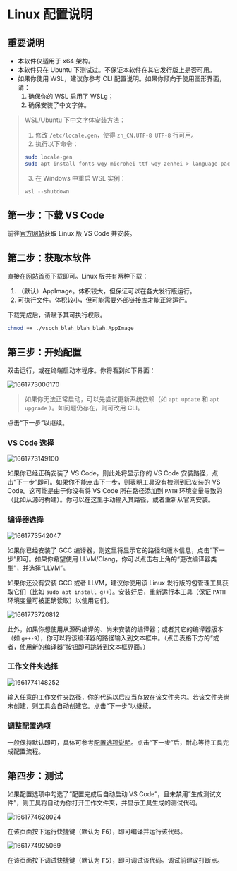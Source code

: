 # Linux 配置说明

## 重要说明

- 本软件仅适用于 x64 架构。
- 本软件只在 Ubuntu 下测试过。不保证本软件在其它发行版上是否可用。
- 如果你使用 WSL，建议你参考 CLI 配置说明。如果你倾向于使用图形界面，请：
  1. 确保你的 WSL 启用了 WSLg；
  2. 确保安装了中文字体。

> WSL/Ubuntu 下中文字体安装方法：
> 1. 修改 `/etc/locale.gen`，使得 `zh_CN.UTF-8 UTF-8` 行可用。
> 2. 执行以下命令：  
>   ```sh
>   sudo locale-gen
>   sudo apt install fonts-wqy-microhei ttf-wqy-zenhei > language-pack-zh-hans language-pack-gnome-zh-hans > language-pack-kde-zh-hans manpages-zh
>   ```
> 3. 在 Windows 中重启 WSL 实例：  
>   ```powershell
>   wsl --shutdown
>   ```

## 第一步：下载 VS Code

前往[官方网站](https://code.visualstudio.com/)获取 Linux 版 VS Code 并安装。

## 第二步：获取本软件

直接在[网站首页](https://v4.vscch.tk/)下载即可。Linux 版共有两种下载：
1. （默认）AppImage。体积较大，但保证可以在各大发行版运行。
2. 可执行文件。体积较小，但可能需要外部链接库才能正常运行。

下载完成后，请赋予其可执行权限。
```sh
chmod +x ./vscch_blah_blah_blah.AppImage
```

## 第三步：开始配置

双击运行，或在终端启动本程序。你将看到如下界面：

![1661773006170](image/linux/1661773006170.png)

> 如果你无法正常启动，可以先尝试更新系统依赖（如 `apt update` 和 `apt upgrade`
）。如问题仍存在，则可改用 CLI。

点击“下一步”以继续。

### VS Code 选择

![1661773149100](image/linux/1661773149100.png)

如果你已经正确安装了 VS Code，则此处将显示你的 VS Code 安装路径，点击“下一步”即可。如果你不能点击下一步，则表明工具没有检测到已安装的 VS Code。这可能是由于你没有将 VS Code 所在路径添加到 `PATH` 环境变量导致的（比如从源码构建）。你可以在这里手动输入其路径，或者重新从官网安装。

### 编译器选择

![1661773542047](image/linux/1661773542047.png)

如果你已经安装了 GCC 编译器，则这里将显示它的路径和版本信息，点击“下一步”即可。如果你希望使用 LLVM/Clang，你可以点击右上角的“更改编译器类型”，并选择“LLVM”。

如果你还没有安装 GCC 或者 LLVM，建议你使用该 Linux 发行版的包管理工具获取它们（比如 `sudo apt install g++`）。安装好后，重新运行本工具（保证 `PATH` 环境变量可被正确读取）以使用它们。

![1661773720812](image/linux/1661773720812.png)

此外，如果你想使用从源码编译的、尚未安装的编译器；或者其它的编译器版本（如 `g++-9`），你可以将该编译器的路径输入到文本框中。（点击表格下方的“或者，使用新的编译器”按钮即可跳转到文本框界面。）


### 工作文件夹选择

![1661774148252](image/linux/1661774148252.png)

输入任意的工作文件夹路径，你的代码以后应当存放在该文件夹内。若该文件夹尚未创建，则工具会自动创建它。点击“下一步”以继续。

### 调整配置选项

一般保持默认即可，具体可参考[配置选项说明](./options.md)。点击“下一步”后，耐心等待工具完成配置流程。

## 第四步：测试

如果配置选项中勾选了“配置完成后自动启动 VS Code”，且未禁用“生成测试文件”，则工具将自动为你打开工作文件夹，并显示工具生成的测试代码。

![1661774628024](image/linux/1661774628024.png)

在该页面按下运行快捷键（默认为 <kbd>F6</kbd>），即可编译并运行该代码。

![1661774925069](image/linux/1661774925069.png)

在该页面按下调试快捷键（默认为 <kbd>F5</kbd>），即可调试该代码。调试前建议打断点。
